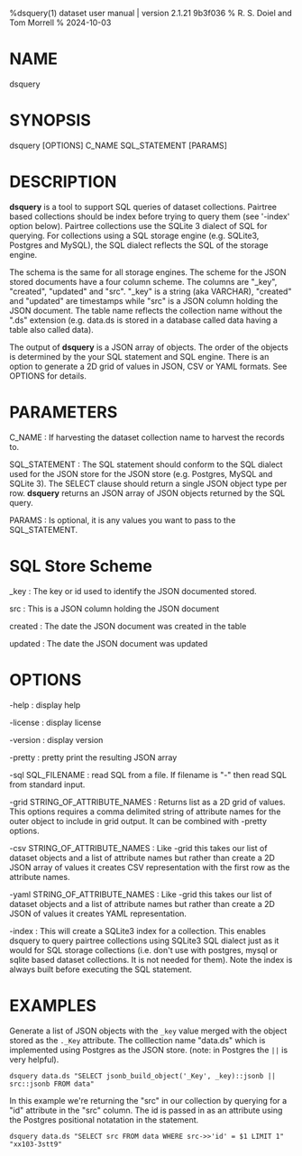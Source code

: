 %dsquery(1) dataset user manual | version 2.1.21 9b3f036
% R. S. Doiel and Tom Morrell
% 2024-10-03

# NAME

dsquery

# SYNOPSIS

dsquery [OPTIONS] C_NAME SQL_STATEMENT [PARAMS]

# DESCRIPTION

__dsquery__ is a tool to support SQL queries of dataset collections. 
Pairtree based collections should be index before trying to query them
(see '-index' option below). Pairtree collections use the SQLite 3
dialect of SQL for querying.  For collections using a SQL storage
engine (e.g. SQLite3, Postgres and MySQL), the SQL dialect reflects
the SQL of the storage engine.

The schema is the same for all storage engines.  The scheme for the JSON
stored documents have a four column scheme.  The columns are "_key", 
"created", "updated" and "src". "_key" is a string (aka VARCHAR),
"created" and "updated" are timestamps while "src" is a JSON column holding
the JSON document. The table name reflects the collection
name without the ".ds" extension (e.g. data.ds is stored in a database called
data having a table also called data).

The output of __dsquery__ is a JSON array of objects. The order of the
objects is determined by the your SQL statement and SQL engine. There
is an option to generate a 2D grid of values in JSON, CSV or YAML formats.
See OPTIONS for details.

# PARAMETERS

C_NAME
: If harvesting the dataset collection name to harvest the records to.

SQL_STATEMENT
: The SQL statement should conform to the SQL dialect used for the
JSON store for the JSON store (e.g.  Postgres, MySQL and SQLite 3).
The SELECT clause should return a single JSON object type per row.
__dsquery__ returns an JSON array of JSON objects returned
by the SQL query.

PARAMS
: Is optional, it is any values you want to pass to the SQL_STATEMENT.

# SQL Store Scheme

_key
: The key or id used to identify the JSON documented stored.

src
: This is a JSON column holding the JSON document

created
: The date the JSON document was created in the table

updated
: The date the JSON document was updated


# OPTIONS

-help
: display help

-license
: display license

-version
: display version

-pretty
: pretty print the resulting JSON array

-sql SQL_FILENAME
: read SQL from a file. If filename is "-" then read SQL from standard input.

-grid STRING_OF_ATTRIBUTE_NAMES
: Returns list as a 2D grid of values. This options requires a comma delimited
string of attribute names for the outer object to include in grid output. It
can be combined with -pretty options.

-csv STRING_OF_ATTRIBUTE_NAMES
: Like -grid this takes our list of dataset objects and a list of attribute
names but rather than create a 2D JSON array of values it creates CSV 
representation with the first row as the attribute names.

-yaml STRING_OF_ATTRIBUTE_NAMES
: Like -grid this takes our list of dataset objects and a list of attribute
names but rather than create a 2D JSON of values it creates YAML 
representation.

-index
: This will create a SQLite3 index for a collection. This enables dsquery
to query pairtree collections using SQLite3 SQL dialect just as it would for
SQL storage collections (i.e. don't use with postgres, mysql or sqlite based
dataset collections. It is not needed for them). Note the index is always
built before executing the SQL statement.

# EXAMPLES

Generate a list of JSON objects with the `_key` value
merged with the object stored as the `._Key` attribute.
The colllection name "data.ds" which is implemented using Postgres
as the JSON store. (note: in Postgres the `||` is very helpful).

~~~
dsquery data.ds "SELECT jsonb_build_object('_Key', _key)::jsonb || src::jsonb FROM data"
~~~

In this example we're returning the "src" in our collection by querying
for a "id" attribute in the "src" column. The id is passed in as an attribute
using the Postgres positional notatation in the statement.

~~~
dsquery data.ds "SELECT src FROM data WHERE src->>'id' = $1 LIMIT 1" "xx103-3stt9"
~~~


